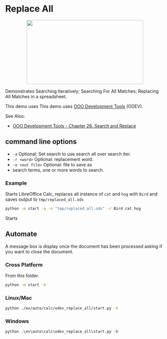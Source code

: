 # Replace All

<p align="center">
<img src="https://user-images.githubusercontent.com/4193389/205417670-12dca447-60a7-4477-8853-c62cde6192e8.png" width="369" height="203">
</p>

Demonstrates Searching Iteratively; Searching For All Matches; Replacing All Matches in a spreadsheet.

This demo uses This demo uses [OOO Development Tools] (ODEV).

See Also:

- [OOO Development Tools - Chapter 26. Search and Replace](https://python-ooo-dev-tools.readthedocs.io/en/latest/odev/part4/chapter26.html)

## command line options

- `-a` Optional: Set search to use search all over search iter.
- `-r <word>` Optional: replacement word.
- `-o <out file>` Optional: file to save as
- search terms, one or more words to search.

### Example

Starts LibreOffice Calc, replaces all instance of `cat` and `hog` with `Bird` and saves output to `tmp/replaced_all.ods`

```sh
python -m start -a -o "tmp/replaced_all.ods" -r Bird cat hog
```

Starts

## Automate

A message box is display once the document has been processed asking if you want to close the document.

### Cross Platform

From this folder.

```sh
python -m start -h
```

### Linux/Mac

```sh
python ./ex/auto/calc/odev_replace_all/start.py -h
```

### Windows

```ps
python .\ex\auto\calc\odev_replace_all\start.py -h
```

[OOO Development Tools]: https://python-ooo-dev-tools.readthedocs.io/en/latest/
